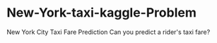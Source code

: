 # New-York-taxi-kaggle-Problem
New York City Taxi Fare Prediction Can you predict a rider's taxi fare?

